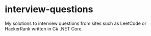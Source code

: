 # interview-questions
My solutions to interview questions from sites such as LeetCode or HackerRank written in C# .NET Core.
